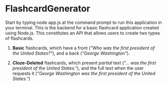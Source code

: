 # FlashcardGenerator

Start by typing node app.js at the command prompt to run this application in your terminal. 
This is the backend for a basic flashcard application created using Node.js. This constitutes an API that allows users to create two types of flashcards.
1. **Basic** flashcards, which have a front (_"Who was the first president of the United States?"_), and a back (_"George Washington"_).

2. **Cloze-Deleted** flashcards, which present _partial_ text (_"... was the first president of the United States."_), and the full text when the user requests it (_"George Washington was the first president of the United States."_)
